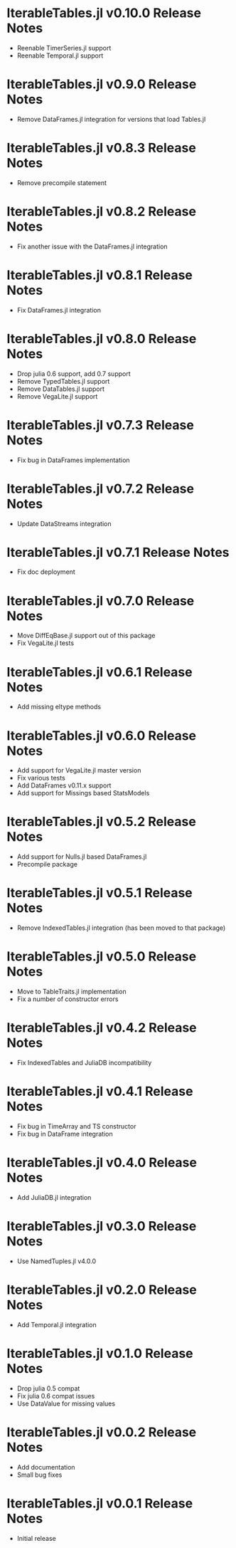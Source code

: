 # IterableTables.jl v0.10.0 Release Notes
* Reenable TimerSeries.jl support
* Reenable Temporal.jl support

# IterableTables.jl v0.9.0 Release Notes
* Remove DataFrames.jl integration for versions that load Tables.jl

# IterableTables.jl v0.8.3 Release Notes
* Remove precompile statement

# IterableTables.jl v0.8.2 Release Notes
* Fix another issue with the DataFrames.jl integration

# IterableTables.jl v0.8.1 Release Notes
* Fix DataFrames.jl integration

# IterableTables.jl v0.8.0 Release Notes
* Drop julia 0.6 support, add 0.7 support
* Remove TypedTables.jl support
* Remove DataTables.jl support
* Remove VegaLite.jl support

# IterableTables.jl v0.7.3 Release Notes
* Fix bug in DataFrames implementation

# IterableTables.jl v0.7.2 Release Notes
* Update DataStreams integration

# IterableTables.jl v0.7.1 Release Notes
* Fix doc deployment

# IterableTables.jl v0.7.0 Release Notes
* Move DiffEqBase.jl support out of this package
* Fix VegaLite.jl tests

# IterableTables.jl v0.6.1 Release Notes
* Add missing eltype methods

# IterableTables.jl v0.6.0 Release Notes
* Add support for VegaLite.jl master version
* Fix various tests
* Add DataFrames v0.11.x support
* Add support for Missings based StatsModels

# IterableTables.jl v0.5.2 Release Notes
* Add support for Nulls.jl based DataFrames.jl
* Precompile package

# IterableTables.jl v0.5.1 Release Notes
* Remove IndexedTables.jl integration (has been moved to that package)

# IterableTables.jl v0.5.0 Release Notes
* Move to TableTraits.jl implementation
* Fix a number of constructor errors

# IterableTables.jl v0.4.2 Release Notes
* Fix IndexedTables and JuliaDB incompatibility

# IterableTables.jl v0.4.1 Release Notes
* Fix bug in TimeArray and TS constructor
* Fix bug in DataFrame integration

# IterableTables.jl v0.4.0 Release Notes
* Add JuliaDB.jl integration

# IterableTables.jl v0.3.0 Release Notes
* Use NamedTuples.jl v4.0.0

# IterableTables.jl v0.2.0 Release Notes
* Add Temporal.jl integration

# IterableTables.jl v0.1.0 Release Notes
* Drop julia 0.5 compat
* Fix julia 0.6 compat issues
* Use DataValue for missing values

# IterableTables.jl v0.0.2 Release Notes
* Add documentation
* Small bug fixes

# IterableTables.jl v0.0.1 Release Notes
* Initial release
